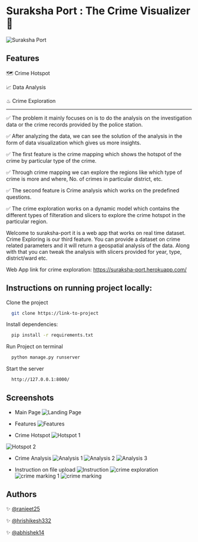 
# Suraksha Port : The Crime Visualizer 🔰





![Suraksha Port](https://raw.githubusercontent.com/ranjeet25/Hack-raipur/main/Screenshots/Suraksha%20Port.png)




## Features

🗺 Crime Hotspot

📈 Data Analysis

♨ Crime Exploration









-----




✅ The problem it mainly focuses on is to do the analysis on the investigation data or the crime records provided by the police station.  

✅ After analyzing the data, we can see the solution of the analysis in the form of data visualization which gives us more insights.  

✅ The first feature is the crime mapping which shows the hotspot of the crime by particular type of the crime.  

✅ Through crime mapping we can explore the regions like which type of crime is more and where, No. of crimes in particular district, etc.  

✅ The second feature is Crime analysis which works on the predefined questions.

✅ The crime exploration works on a dynamic model which contains the different types of filteration and slicers to explore the crime hotspot in the particular region.  

Welcome to suraksha-port it is a web app that works on real time dataset. Crime Exploring is our third feature. You can provide a dataset on crime related parameters and it will return a geospatial analysis of the data. Along with that you can tweak the analysis with slicers provided for year, type, district/ward etc.

Web App link for crime exploration: https://suraksha-port.herokuapp.com/

## Instructions on running project locally:

Clone the project

```bash
  git clone https://link-to-project
```

Install dependencies:

```bash
  pip install -r requirements.txt
```

Run Project on terminal

```bash
  python manage.py runserver
```

Start the server

```bash
  http://127.0.0.1:8000/
```


## Screenshots


- Main Page
![Landing Page](https://raw.githubusercontent.com/ranjeet25/Hack-raipur/main/Screenshots/landing1.png)


- Features
![Features](https://raw.githubusercontent.com/ranjeet25/Hack-raipur/main/Screenshots/features.png)

- Crime Hotspot
![Hotspot 1](https://raw.githubusercontent.com/ranjeet25/Hack-raipur/main/Screenshots/crime%20hotspot%201.png)


![Hotspot 2](https://raw.githubusercontent.com/ranjeet25/Hack-raipur/main/Screenshots/crime%20hotspot%202.png)


- Crime Analysis
![Analysis 1](https://raw.githubusercontent.com/ranjeet25/Hack-raipur/main/Screenshots/data%20visual.png)
![Analysis 2](https://raw.githubusercontent.com/ranjeet25/Hack-raipur/main/Screenshots/analysis%201.png)
![Analysis 3](https://raw.githubusercontent.com/ranjeet25/Hack-raipur/main/Screenshots/analysis%202.png)

- Instruction on file upload
![Instruction](https://raw.githubusercontent.com/ranjeet25/Hack-raipur/main/Screenshots/Instructions.png)
![crime exploration](https://raw.githubusercontent.com/ranjeet25/Hack-raipur/main/Screenshots/crime%20exploration%201.png)
![crime marking 1](https://raw.githubusercontent.com/ranjeet25/Hack-raipur/main/Screenshots/crime%20markers.png)
![crime marking](https://raw.githubusercontent.com/ranjeet25/Hack-raipur/main/Screenshots/crime%20markers%20(2).png)


## Authors

✨ [@ranjeet25](https://www.github.com/ranjeet25)

✨ [@hrishikesh332](https://www.github.com/hrishikesh332)

✨ [@abhishek14](https://www.github.com/ysabhishekmishra)




